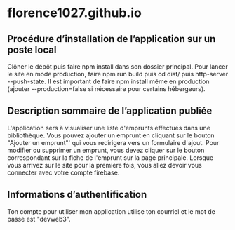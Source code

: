 # florence1027.github.io

## Procédure d’installation de l’application sur un poste local

Clôner le dépôt puis faire npm install dans son dossier principal. Pour lancer le site en mode production, faire npm run build puis cd dist/ puis  http-server --push-state.
Il est important de faire npm install même en production (ajouter --production=false si nécessaire pour certains hébergeurs).

## Description sommaire de l’application publiée

L'application sers à visualiser une liste d'emprunts effectués dans une bibliothèque. Vous pouvez ajouter un emprunt en cliquant sur le bouton "Ajouter un emprunt"' qui vous redirigera vers un formulaire d'ajout. Pour modifier ou supprimer un emprunt, vous devez cliquer sur le bouton correspondant sur la fiche de l'emprunt sur la page principale. Lorsque vous arrivez sur le site pour la première fois, vous allez devoir vous connecter avec votre compte firebase. 

## Informations d’authentification 

Ton compte pour utiliser mon application utilise ton courriel et le mot de passe est "devweb3".
